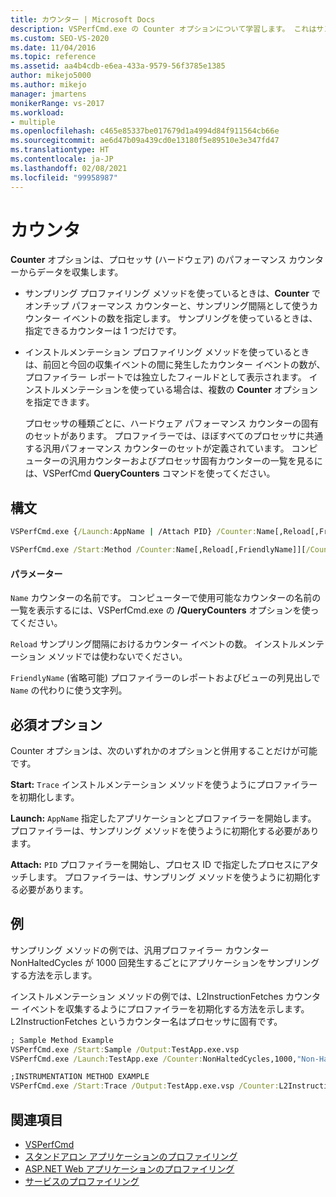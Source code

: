 ```yaml
---
title: カウンター | Microsoft Docs
description: VSPerfCmd.exe の Counter オプションについて学習します。 これはサンプリング間隔を指定するものです。あるいは、インストルメンテーション プロファイリングにおいてイベントの間隔を測定するものです。
ms.custom: SEO-VS-2020
ms.date: 11/04/2016
ms.topic: reference
ms.assetid: aa4b4cdb-e6ea-433a-9579-56f3785e1385
author: mikejo5000
ms.author: mikejo
manager: jmartens
monikerRange: vs-2017
ms.workload:
- multiple
ms.openlocfilehash: c465e85337be017679d1a4994d84f911564cb66e
ms.sourcegitcommit: ae6d47b09a439cd0e13180f5e89510e3e347fd47
ms.translationtype: HT
ms.contentlocale: ja-JP
ms.lasthandoff: 02/08/2021
ms.locfileid: "99958987"
---
```

# <a name="counter"></a>カウンタ
**Counter** オプションは、プロセッサ (ハードウェア) のパフォーマンス カウンターからデータを収集します。

- サンプリング プロファイリング メソッドを使っているときは、**Counter** でオンチップ パフォーマンス カウンターと、サンプリング間隔として使うカウンター イベントの数を指定します。 サンプリングを使っているときは、指定できるカウンターは 1 つだけです。

- インストルメンテーション プロファイリング メソッドを使っているときは、前回と今回の収集イベントの間に発生したカウンター イベントの数が、プロファイラー レポートでは独立したフィールドとして表示されます。 インストルメンテーションを使っている場合は、複数の **Counter** オプションを指定できます。

  プロセッサの種類ごとに、ハードウェア パフォーマンス カウンターの固有のセットがあります。 プロファイラーでは、ほぼすべてのプロセッサに共通する汎用パフォーマンス カウンターのセットが定義されています。 コンピューターの汎用カウンターおよびプロセッサ固有カウンターの一覧を見るには、VSPerfCmd **QueryCounters** コマンドを使ってください。

## <a name="syntax"></a>構文

```cmd
VSPerfCmd.exe {/Launch:AppName | /Attach PID} /Counter:Name[,Reload[,FriendlyName]][Options]
```

```cmd
VSPerfCmd.exe /Start:Method /Counter:Name[,Reload[,FriendlyName]][/Counter:Name[,Reload[,FriendlyName]]][Options]
```

#### <a name="parameters"></a>パラメーター
 `Name` カウンターの名前です。 コンピューターで使用可能なカウンターの名前の一覧を表示するには、VSPerfCmd.exe の **/QueryCounters** オプションを使ってください。

 `Reload` サンプリング間隔におけるカウンター イベントの数。 インストルメンテーション メソッドでは使わないでください。

 `FriendlyName` (省略可能) プロファイラーのレポートおよびビューの列見出しで `Name` の代わりに使う文字列。

## <a name="required-options"></a>必須オプション
 Counter オプションは、次のいずれかのオプションと併用することだけが可能です。

 **Start:** `Trace` インストルメンテーション メソッドを使うようにプロファイラーを初期化します。

 **Launch:** `AppName` 指定したアプリケーションとプロファイラーを開始します。 プロファイラーは、サンプリング メソッドを使うように初期化する必要があります。

 **Attach:** `PID` プロファイラーを開始し、プロセス ID で指定したプロセスにアタッチします。 プロファイラーは、サンプリング メソッドを使うように初期化する必要があります。

## <a name="example"></a>例
 サンプリング メソッドの例では、汎用プロファイラー カウンター NonHaltedCycles が 1000 回発生するごとにアプリケーションをサンプリングする方法を示します。

 インストルメンテーション メソッドの例では、L2InstructionFetches カウンター イベントを収集するようにプロファイラーを初期化する方法を示します。 L2InstructionFetches というカウンター名はプロセッサに固有です。

```cmd
; Sample Method Example
VSPerfCmd.exe /Start:Sample /Output:TestApp.exe.vsp
VSPerfCmd.exe /Launch:TestApp.exe /Counter:NonHaltedCycles,1000,"Non-Halted Cycles"

;INSTRUMENTATION METHOD EXAMPLE
VSPerfCmd.exe /Start:Trace /Output:TestApp.exe.vsp /Counter:L2InstructionFetches,,"L2 Cache Instruction Fetches"
```

## <a name="see-also"></a>関連項目
- [VSPerfCmd](../profiling/vsperfcmd.md)
- [スタンドアロン アプリケーションのプロファイリング](../profiling/command-line-profiling-of-stand-alone-applications.md)
- [ASP.NET Web アプリケーションのプロファイリング](../profiling/command-line-profiling-of-aspnet-web-applications.md)
- [サービスのプロファイリング](../profiling/command-line-profiling-of-services.md)
